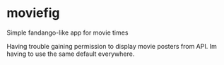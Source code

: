 # moviefig
Simple fandango-like app for movie times 


Having trouble gaining permission to display movie posters from API. Im having to use the same default everywhere.
